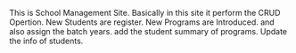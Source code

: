 This is School Management Site.
Basically in this site it perform the CRUD Opertion.
New Students are register.
New Programs are Introduced. and also assign the batch years.
add the student summary of programs.
Update the info of students. 
